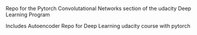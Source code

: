Repo for the Pytorch Convolutational Networks section of the udacity Deep Learning Program

Includes Autoencoder Repo for Deep Learning udacity course with pytorch

